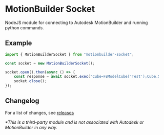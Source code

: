 # MotionBuilder Socket
NodeJS module for connecting to Autodesk MotionBuilder and running python commands.

## Example
```typescript
import { MotionBuilderSocket } from "motionbuilder-socket";

const socket = new MotionBuilderSocket();

socket.open().then(async () => {
    const response = await socket.exec("Cube=FBModelCube('Test');Cube.Show=True");
    socket.close();
});
```

## Changelog
For a list of changes, see [releases](https://github.com/nils-soderman/motionbuilder-socket/releases)


_*This is a third-party module and is not associated with Autodesk or MotionBuilder in any way._